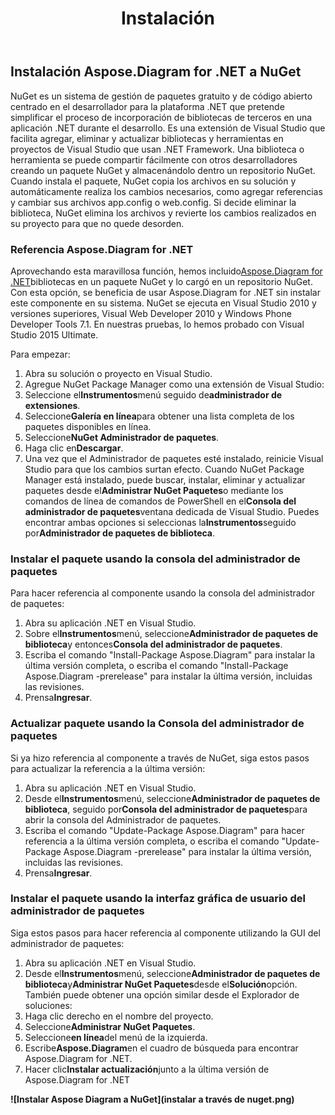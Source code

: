 ﻿---
title: Instalación
type: docs
weight: 40
url: /es/net/installation/
description: Esta página describe cómo crear un nuevo visio con la biblioteca Aspose.Diagram.
---
## **Instalación Aspose.Diagram for .NET a NuGet**
NuGet es un sistema de gestión de paquetes gratuito y de código abierto centrado en el desarrollador para la plataforma .NET que pretende simplificar el proceso de incorporación de bibliotecas de terceros en una aplicación .NET durante el desarrollo. Es una extensión de Visual Studio que facilita agregar, eliminar y actualizar bibliotecas y herramientas en proyectos de Visual Studio que usan .NET Framework. Una biblioteca o herramienta se puede compartir fácilmente con otros desarrolladores creando un paquete NuGet y almacenándolo dentro un repositorio NuGet. Cuando instala el paquete, NuGet copia los archivos en su solución y automáticamente realiza los cambios necesarios, como agregar referencias y cambiar sus archivos app.config o web.config. Si decide eliminar la biblioteca, NuGet elimina los archivos y revierte los cambios realizados en su proyecto para que no quede desorden.
### **Referencia Aspose.Diagram for .NET**
Aprovechando esta maravillosa función, hemos incluido[Aspose.Diagram for .NET](https://www.nuget.org/packages/Aspose.Diagram)bibliotecas en un paquete NuGet y lo cargó en un repositorio NuGet. Con esta opción, se beneficia de usar Aspose.Diagram for .NET sin instalar este componente en su sistema. NuGet se ejecuta en Visual Studio 2010 y versiones superiores, Visual Web Developer 2010 y Windows Phone Developer Tools 7.1. En nuestras pruebas, lo hemos probado con Visual Studio 2015 Ultimate.

Para empezar:

1. Abra su solución o proyecto en Visual Studio.
1. Agregue NuGet Package Manager como una extensión de Visual Studio:
 1. Seleccione el**Instrumentos**menú seguido de**administrador de extensiones**.
 1. Seleccione**Galería en línea**para obtener una lista completa de los paquetes disponibles en línea.
 1. Seleccione**NuGet Administrador de paquetes**.
 1. Haga clic en**Descargar**.
 1. Una vez que el Administrador de paquetes esté instalado, reinicie Visual Studio para que los cambios surtan efecto.
Cuando NuGet Package Manager está instalado, puede buscar, instalar, eliminar y actualizar paquetes desde el**Administrar NuGet Paquetes**o mediante los comandos de línea de comandos de PowerShell en el**Consola del administrador de paquetes**ventana dedicada de Visual Studio. Puedes encontrar ambas opciones si seleccionas la**Instrumentos**seguido por**Administrador de paquetes de biblioteca**.
### **Instalar el paquete usando la consola del administrador de paquetes**
Para hacer referencia al componente usando la consola del administrador de paquetes:

1. Abra su aplicación .NET en Visual Studio.
1. Sobre el**Instrumentos**menú, seleccione**Administrador de paquetes de biblioteca**y entonces**Consola del administrador de paquetes**.
1. Escriba el comando "Install-Package Aspose.Diagram" para instalar la última versión completa, o escriba el comando "Install-Package Aspose.Diagram -prerelease" para instalar la última versión, incluidas las revisiones.
1. Prensa**Ingresar**.
### **Actualizar paquete usando la Consola del administrador de paquetes**
Si ya hizo referencia al componente a través de NuGet, siga estos pasos para actualizar la referencia a la última versión:

1. Abra su aplicación .NET en Visual Studio.
1. Desde el**Instrumentos**menú, seleccione**Administrador de paquetes de biblioteca**, seguido por**Consola del administrador de paquetes**para abrir la consola del Administrador de paquetes.
1. Escriba el comando "Update-Package Aspose.Diagram" para hacer referencia a la última versión completa, o escriba el comando "Update-Package Aspose.Diagram -prerelease" para instalar la última versión, incluidas las revisiones.
1. Prensa**Ingresar**.
### **Instalar el paquete usando la interfaz gráfica de usuario del administrador de paquetes**
Siga estos pasos para hacer referencia al componente utilizando la GUI del administrador de paquetes:

1. Abra su aplicación .NET en Visual Studio.
1. Desde el**Instrumentos**menú, seleccione**Administrador de paquetes de biblioteca**y**Administrar NuGet Paquetes**desde el**Solución**opción.
 También puede obtener una opción similar desde el Explorador de soluciones:
 1. Haga clic derecho en el nombre del proyecto.
 1. Seleccione**Administrar NuGet Paquetes**.
1. Seleccione**en línea**del menú de la izquierda.
1. Escribe**Aspose.Diagram**en el cuadro de búsqueda para encontrar Aspose.Diagram for .NET.
1. Hacer clic**Instalar actualización**junto a la última versión de Aspose.Diagram for .NET

**![Instalar Aspose Diagram a NuGet](instalar a través de nuget.png)**

